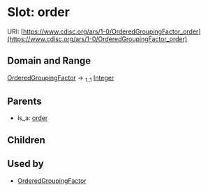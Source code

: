 
# Slot: order




URI: [https://www.cdisc.org/ars/1-0/OrderedGroupingFactor_order](https://www.cdisc.org/ars/1-0/OrderedGroupingFactor_order)


## Domain and Range

[OrderedGroupingFactor](OrderedGroupingFactor.md) &#8594;  <sub>1..1</sub> [Integer](types/Integer.md)

## Parents

 *  is_a: [order](order.md)

## Children


## Used by

 * [OrderedGroupingFactor](OrderedGroupingFactor.md)
